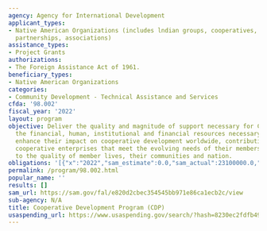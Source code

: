 ```yaml
---
agency: Agency for International Development
applicant_types:
- Native American Organizations (includes lndian groups, cooperatives, corporations,
  partnerships, associations)
assistance_types:
- Project Grants
authorizations:
- The Foreign Assistance Act of 1961.
beneficiary_types:
- Native American Organizations
categories:
- Community Development - Technical Assistance and Services
cfda: '98.002'
fiscal_year: '2022'
layout: program
objective: Deliver the quality and magnitude of support necessary for CDOs to attract
  the financial, human, institutional and financial resources necessary to significantly
  enhance their impact on cooperative development worldwide, contributing to self-reliant
  cooperative enterprises that meet the evolving needs of their members and contribute
  to the quality of member lives, their communities and nation.
obligations: '[{"x":"2022","sam_estimate":0.0,"sam_actual":23100000.0,"usa_spending_actual":23073792.0},{"x":"2023","sam_estimate":24100000.0,"sam_actual":0.0,"usa_spending_actual":13542352.0},{"x":"2024","sam_estimate":25100000.0,"sam_actual":0.0,"usa_spending_actual":0.0}]'
permalink: /program/98.002.html
popular_name: ''
results: []
sam_url: https://sam.gov/fal/e820d2cbec354545bb971e86ca1ecb2c/view
sub-agency: N/A
title: Cooperative Development Program (CDP)
usaspending_url: https://www.usaspending.gov/search/?hash=8230ec2fdfb4959906457468b4b738f3
---
```

